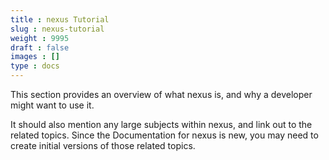 ```yaml
---
title : nexus Tutorial
slug : nexus-tutorial
weight : 9995
draft : false
images : []
type : docs
---
```


This section provides an overview of what nexus is, and why a developer might want to use it.

It should also mention any large subjects within nexus, and link out to the related topics.  Since the Documentation for nexus is new, you may need to create initial versions of those related topics.

